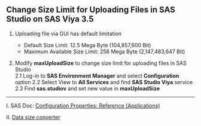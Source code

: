 ## Change Size Limit for Uploading Files in SAS Studio on SAS Viya 3.5

1. Uploading file via GUI has default limitation
   - Default Size Limit:  12.5 Mega Byte (104,857,600 Bit)
   - Maximum Available Size Limit:  256 Mega Byte (2,147,483,647 Bit)
   
2. Modify **maxUploadSize** to change size limit for uploading files in SAS Studio   
   2.1  Log-in to **SAS Environment Manager** and select **Configuration** option
   2.2  Select View to **All Services** and find **SAS Studio Viya** service
   2.3  Find **sas.studiov** and set new value in **maxUploadSize**

---

I. SAS Doc: [Configuration Properties: Reference (Applications)](https://go.documentation.sas.com/doc/en/calcdc/3.5/calconfig/n08025sasconfiguration0admin.htm)

II. [Data size converter](https://convertlive.com/c/convert/data-size)
